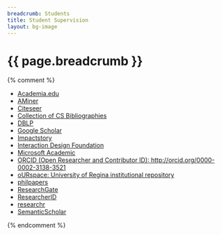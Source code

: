 ```yaml
---
breadcrumb: Students
title: Student Supervision
layout: bg-image
---
```

# {{ page.breadcrumb }}



{% comment %}
- [Academia.edu](https://uregina.academia.edu/DarylHepting)
			<li>
				<a href="https://aminer.org/profile/53f45b6bdabfaedd74e4095c">
					AMiner
				</a>
			</li>
			<li>
				<a href="http://citeseer.ist.psu.edu/search?q=Daryl+Hepting&uauth=1&t=auth">
					Citeseer
				</a>
			</li>
			<li>
				<a href="http://liinwww.ira.uka.de/csbib?query=%2Bau:HeptingDH">
					Collection of CS Bibliographies
				</a>
			</li>
			<li>
				<a href="http://dblp.uni-trier.de/pers/hd/h/Hepting:Daryl_H=.html">
					DBLP
				</a>
			</li>
			<li>
				<a href="https://scholar.google.ca/citations?user=iXVS1CAAAAAJ&hl=en">
					Google Scholar
				</a>
			</li>
			<li>
				<a href="https://impactstory.org/u/0000-0002-3138-3521">
					Impactstory
				</a>
			</li>
			<li>
				<a href="https://www.interaction-design.org/literature/author/daryl-h-hepting">
					Interaction Design Foundation
				</a>
			<li>
				<a href="https://academic.microsoft.com/#/detail/226149746">
					Microsoft Academic
				</a>
			</li>
			<li>
				<a href="http://orcid.org/0000-0002-3138-3521">
					ORCID (Open Researcher and Contributor ID): http://orcid.org/0000-0002-3138-3521
				</a>
			</li>
			<li>
				<a href="http://ourspace.uregina.ca/handle/10294/6891">
					oURspace: University of Regina institutional repository
				</a>
			<li>
				<a href="http://philpapers.org/profile/255774">
					philpapers
				</a>
			</li>
			<li>
				<a href="https://www.researchgate.net/profile/Daryl_Hepting">
					ResearchGate
				</a>
			</li>
			<li>
				<a href="http://www.researcherid.com/rid/A-8073-2010">
					ResearcherID
				</a>
			</li>
			<li>
				<a href="http://researchr.org/profile/darylhepting">
					researchr
				</a>
			</li>
			<li>
				<a href="https://www.semanticscholar.org/author/Daryl-H-Hepting/2926392">
					SemanticScholar
				</a>
		</ul>
{% endcomment %}
